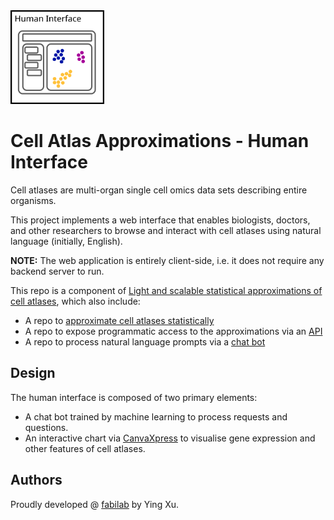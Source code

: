 <img src="https://raw.githubusercontent.com/fabilab/cell_atlas_approximations/main/figures/figure_HI.png" width="150" height="150">

# Cell Atlas Approximations - Human Interface
Cell atlases are multi-organ single cell omics data sets describing entire organisms.

This project implements a web interface that enables biologists, doctors, and other researchers to browse and interact with cell atlases using natural language (initially, English).

**NOTE:** The web application is entirely client-side, i.e. it does not require any backend server to run.

This repo is a component of [Light and scalable statistical approximations of cell atlases](https://chanzuckerberg.com/science/programs-resources/single-cell-biology/data-insights/light-and-scalable-statistical-approximations-of-cell-atlases/), which also include:

- A repo to [approximate cell atlases statistically](https://github.com/fabilab/cell_atlas_approximations_compression)
- A repo to expose programmatic access to the approximations via an [API](https://github.com/fabilab/cell_atlas_approximations_API)
- A repo to process natural language prompts via a [chat bot](https://github.com/fabilab/cell_atlas_approximations_NLP)

## Design
The human interface is composed of two primary elements:
- A chat bot trained by machine learning to process requests and questions.
- An interactive chart via [CanvaXpress](https://canvasxpress.org/index.html) to visualise gene expression and other features of cell atlases.

## Authors
Proudly developed @ [fabilab](https://fabilab.org) by Ying Xu.
